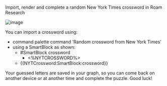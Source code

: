 Import, render and complete a random New York Times crossword in Roam Research

![image](https://github.com/mlava/crosswords/assets/6857790/b9ba7fc3-5eed-4ec3-a547-67168a8a1043)

You can import a crossword using:
- command palette command 'Random crossword from New York Times'
- using a SmartBlock as shown:
  - #SmartBlock crossword
    - <%NYTCROSSWORD%>
  - {{NYTCrossword:SmartBlock:crossword}}

Your guessed letters are saved in your graph, so you can come back on another device or at another time and complete the puzzle. Good luck!
